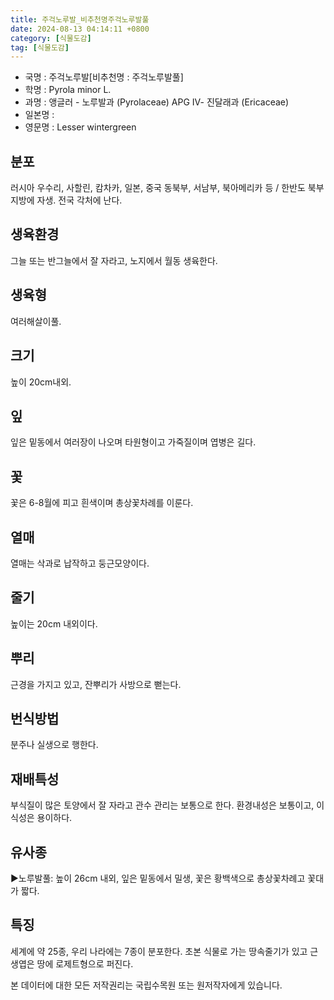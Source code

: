```yaml
---
title: 주걱노루발_비추천명주걱노루발풀
date: 2024-08-13 04:14:11 +0800
category: [식물도감]
tag: [식물도감]
---
```




- 국명 : 주걱노루발[비추천명 : 주걱노루발풀]
- 학명 : Pyrola minor L.
- 과명 : 앵글러 - 노루발과 (Pyrolaceae) APG Ⅳ- 진달래과 (Ericaceae)
- 일본명 : 
- 영문명 : Lesser wintergreen


## 분포
러시아 우수리, 사할린, 캄차카, 일본, 중국 동북부, 서남부, 북아메리카 등 / 한반도 북부지방에 자생. 전국 각처에 난다.
## 생육환경
그늘 또는 반그늘에서 잘 자라고, 노지에서 월동 생육한다.
## 생육형
여러해살이풀.
## 크기
높이 20cm내외.
## 잎
잎은 밑동에서 여러장이 나오며 타원형이고 가죽질이며 엽병은 길다.
## 꽃
꽃은 6-8월에 피고 흰색이며 총상꽃차례를 이룬다.
## 열매
열매는 삭과로 납작하고 둥근모양이다.
## 줄기
높이는 20cm 내외이다.
## 뿌리
근경을 가지고 있고, 잔뿌리가 사방으로 뻗는다.
## 번식방법
분주나 실생으로 행한다.
## 재배특성
부식질이 많은 토양에서 잘 자라고 관수 관리는 보통으로 한다.환경내성은 보통이고, 이식성은 용이하다.
## 유사종
▶노루발풀: 높이 26cm 내외, 잎은 밑동에서 밀생, 꽃은 황백색으로 총상꽃차례고 꽃대가 짧다.
## 특징
세계에 약 25종, 우리 나라에는 7종이 분포한다. 초본 식물로 가는 땅속줄기가 있고 근생엽은 땅에 로제트형으로 퍼진다.






본 데이터에 대한 모든 저작권리는 국립수목원 또는 원저작자에게 있습니다.

